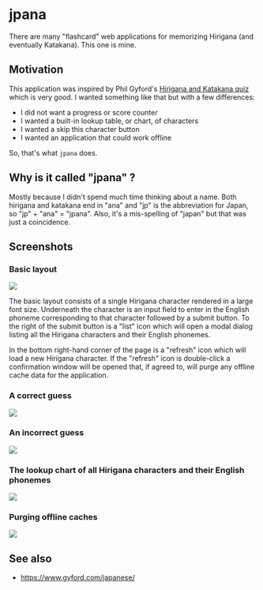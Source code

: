 # jpana

There are many "flashcard" web applications for memorizing Hirigana (and eventually Katakana). This one is mine.

## Motivation

This application was inspired by Phil Gyford's [Hirigana and Katakana quiz](https://www.gyford.com/japanese/) which is very good. I wanted something like that but with a few differences:

* I did not want a progress or score counter
* I wanted a built-in lookup table, or chart, of characters
* I wanted a skip this character button
* I wanted an application that could work offline

So, that's what `jpana` does.

## Why is it called "jpana" ?

Mostly because I didn't spend much time thinking about a name. Both hirigana and katakana end in "ana" and "jp" is the abbreviation for Japan, so "jp" + "ana" = "jpana". Also, it's a mis-spelling of "japan" but that was just a coincidence.

## Screenshots

### Basic layout

![](docs/images/jpana-character.png)

The basic layout consists of a single Hirigana character rendered in a large font size. Underneath the character is an input field to enter in the English phoneme corresponding to that character followed by a submit button. To the right of the submit button is a "list" icon which will open a modal dialog listing all the Hirigana characters and their English phonemes.

In the bottom right-hand corner of the page is a "refresh" icon which will load a new Hirigana character. If the "refresh" icon is double-click a confirmation window will be opened that, if agreed to, will purge any offline cache data for the application.

### A correct guess

![](docs/images/jpana-ha.png)

### An incorrect guess

![](docs/images/jpana-ze-zo.png)

### The lookup chart of all Hirigana characters and their English phonemes

![](docs/images/jpana-chart.png)

### Purging offline caches

![](docs/images/jpana-cache.png)

## See also

* https://www.gyford.com/japanese/
